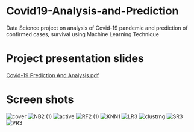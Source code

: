 # Covid19-Analysis-and-Prediction
Data Science project on analysis of Covid-19
pandemic and prediction of confirmed cases, survival
using Machine Learning Technique

# Project presentation slides

[Covid-19 Prediction And Analysis.pdf](https://github.com/jaseela2123/Covid19-Analysis-and-Prediction-/files/8688941/Covid-19.Prediction.And.Analysis.pdf)

# Screen shots


![cover](https://user-images.githubusercontent.com/84795666/168315109-9f1cc37f-cdc5-4c71-b6c4-dafa84d4777c.png)
![NB2 (1)](https://user-images.githubusercontent.com/84795666/168315694-9ab88920-2bca-474c-81d1-a0f4d925ddbd.png)
![active](https://user-images.githubusercontent.com/84795666/168315731-8a3f74af-f0d1-4f6a-946d-57a0dba63258.jpg)
![RF2 (1)](https://user-images.githubusercontent.com/84795666/168315751-1c8dc33b-12a6-4436-a872-eed3e564194c.png)
![KNN1](https://user-images.githubusercontent.com/84795666/168315768-49a4f56f-3ec9-4bb6-9741-879cc4f9f10b.png)
![LR3](https://user-images.githubusercontent.com/84795666/168315800-3d3dbb3d-a309-493d-8a3d-c6b56c41af9e.png)
![clustrng](https://user-images.githubusercontent.com/84795666/168315823-f30f6d77-855a-4f62-b4ad-c8081da28517.png)
![SR3](https://user-images.githubusercontent.com/84795666/168315852-4d06cca9-bed1-4b68-a869-7bfaf8de0c0b.png)
![PR3](https://user-images.githubusercontent.com/84795666/168315868-1b3b2bfb-5c37-43dd-9f52-674ad6d1e99f.png)
